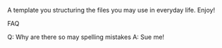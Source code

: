 A template you structuring the files you may use in everyday life. Enjoy!

FAQ

Q: Why are there so may spelling mistakes
A: Sue me!

